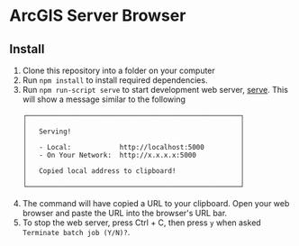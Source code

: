# ArcGIS Server Browser

## Install

1. Clone this repository into a folder on your computer
2. Run `npm install` to install required dependencies.
3. Run `npm run-script serve` to start development web server, [serve]. This will show a message similar to the following
   ```console
   ┌─────────────────────────────────────────────────────┐
   │                                                     │
   │   Serving!                                          │
   │                                                     │
   │   - Local:            http://localhost:5000         │
   │   - On Your Network:  http://x.x.x.x:5000           │
   │                                                     │
   │   Copied local address to clipboard!                │
   │                                                     │
   └─────────────────────────────────────────────────────┘
   ```
4. The command will have copied a URL to your clipboard. Open your web browser and paste the URL into the browser's URL bar.
4. To stop the web server, press Ctrl + C, then press `y` when asked `Terminate batch job (Y/N)?`.

[serve]:https://github.com/zeit/serve#readme